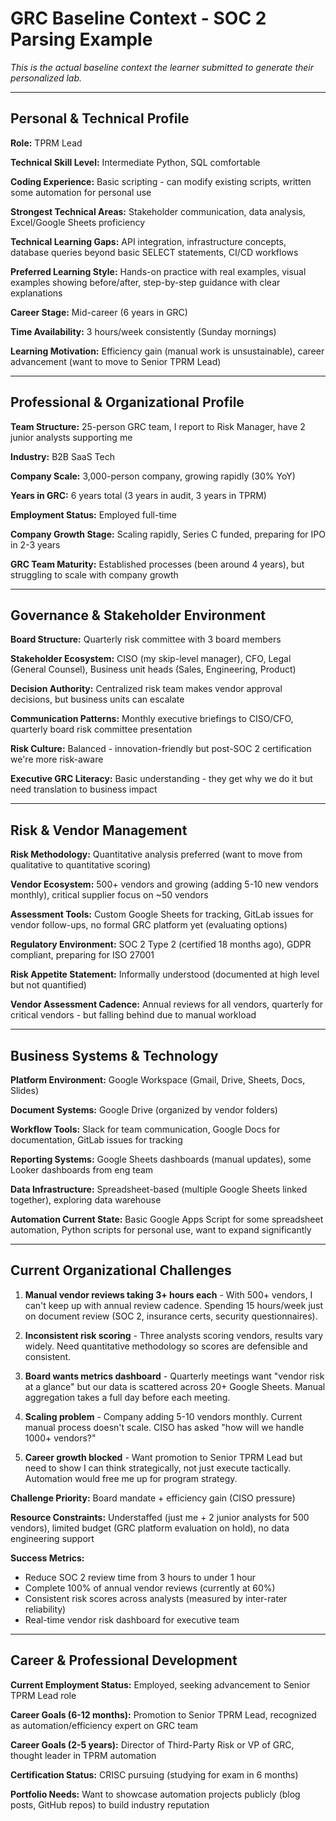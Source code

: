 # GRC Baseline Context - SOC 2 Parsing Example

*This is the actual baseline context the learner submitted to generate their personalized lab.*

---

## Personal & Technical Profile

**Role:** TPRM Lead

**Technical Skill Level:** Intermediate Python, SQL comfortable

**Coding Experience:** Basic scripting - can modify existing scripts, written some automation for personal use

**Strongest Technical Areas:** Stakeholder communication, data analysis, Excel/Google Sheets proficiency

**Technical Learning Gaps:** API integration, infrastructure concepts, database queries beyond basic SELECT statements, CI/CD workflows

**Preferred Learning Style:** Hands-on practice with real examples, visual examples showing before/after, step-by-step guidance with clear explanations

**Career Stage:** Mid-career (6 years in GRC)

**Time Availability:** 3 hours/week consistently (Sunday mornings)

**Learning Motivation:** Efficiency gain (manual work is unsustainable), career advancement (want to move to Senior TPRM Lead)

---

## Professional & Organizational Profile

**Team Structure:** 25-person GRC team, I report to Risk Manager, have 2 junior analysts supporting me

**Industry:** B2B SaaS Tech

**Company Scale:** 3,000-person company, growing rapidly (30% YoY)

**Years in GRC:** 6 years total (3 years in audit, 3 years in TPRM)

**Employment Status:** Employed full-time

**Company Growth Stage:** Scaling rapidly, Series C funded, preparing for IPO in 2-3 years

**GRC Team Maturity:** Established processes (been around 4 years), but struggling to scale with company growth

---

## Governance & Stakeholder Environment

**Board Structure:** Quarterly risk committee with 3 board members

**Stakeholder Ecosystem:** CISO (my skip-level manager), CFO, Legal (General Counsel), Business unit heads (Sales, Engineering, Product)

**Decision Authority:** Centralized risk team makes vendor approval decisions, but business units can escalate

**Communication Patterns:** Monthly executive briefings to CISO/CFO, quarterly board risk committee presentation

**Risk Culture:** Balanced - innovation-friendly but post-SOC 2 certification we're more risk-aware

**Executive GRC Literacy:** Basic understanding - they get why we do it but need translation to business impact

---

## Risk & Vendor Management

**Risk Methodology:** Quantitative analysis preferred (want to move from qualitative to quantitative scoring)

**Vendor Ecosystem:** 500+ vendors and growing (adding 5-10 new vendors monthly), critical supplier focus on ~50 vendors

**Assessment Tools:** Custom Google Sheets for tracking, GitLab issues for vendor follow-ups, no formal GRC platform yet (evaluating options)

**Regulatory Environment:** SOC 2 Type 2 (certified 18 months ago), GDPR compliant, preparing for ISO 27001

**Risk Appetite Statement:** Informally understood (documented at high level but not quantified)

**Vendor Assessment Cadence:** Annual reviews for all vendors, quarterly for critical vendors - but falling behind due to manual workload

---

## Business Systems & Technology

**Platform Environment:** Google Workspace (Gmail, Drive, Sheets, Docs, Slides)

**Document Systems:** Google Drive (organized by vendor folders)

**Workflow Tools:** Slack for team communication, Google Docs for documentation, GitLab issues for tracking

**Reporting Systems:** Google Sheets dashboards (manual updates), some Looker dashboards from eng team

**Data Infrastructure:** Spreadsheet-based (multiple Google Sheets linked together), exploring data warehouse

**Automation Current State:** Basic Google Apps Script for some spreadsheet automation, Python scripts for personal use, want to expand significantly

---

## Current Organizational Challenges

1. **Manual vendor reviews taking 3+ hours each** - With 500+ vendors, I can't keep up with annual review cadence. Spending 15 hours/week just on document review (SOC 2, insurance certs, security questionnaires).

2. **Inconsistent risk scoring** - Three analysts scoring vendors, results vary widely. Need quantitative methodology so scores are defensible and consistent.

3. **Board wants metrics dashboard** - Quarterly meetings want "vendor risk at a glance" but our data is scattered across 20+ Google Sheets. Manual aggregation takes a full day before each meeting.

4. **Scaling problem** - Company adding 5-10 vendors monthly. Current manual process doesn't scale. CISO has asked "how will we handle 1000+ vendors?"

5. **Career growth blocked** - Want promotion to Senior TPRM Lead but need to show I can think strategically, not just execute tactically. Automation would free me up for program strategy.

**Challenge Priority:** Board mandate + efficiency gain (CISO pressure)

**Resource Constraints:** Understaffed (just me + 2 junior analysts for 500 vendors), limited budget (GRC platform evaluation on hold), no data engineering support

**Success Metrics:**
- Reduce SOC 2 review time from 3 hours to under 1 hour
- Complete 100% of annual vendor reviews (currently at 60%)
- Consistent risk scores across analysts (measured by inter-rater reliability)
- Real-time vendor risk dashboard for executive team

---

## Career & Professional Development

**Current Employment Status:** Employed, seeking advancement to Senior TPRM Lead role

**Career Goals (6-12 months):** Promotion to Senior TPRM Lead, recognized as automation/efficiency expert on GRC team

**Career Goals (2-5 years):** Director of Third-Party Risk or VP of GRC, thought leader in TPRM automation

**Certification Status:** CRISC pursuing (studying for exam in 6 months)

**Portfolio Needs:** Want to showcase automation projects publicly (blog posts, GitHub repos) to build industry reputation
